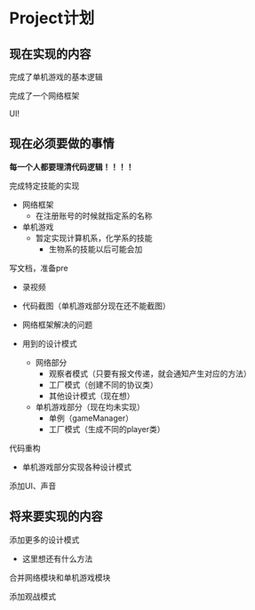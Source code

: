 # Project计划

## 现在实现的内容

完成了单机游戏的基本逻辑

完成了一个网络框架

UI!

## 现在必须要做的事情

**每一个人都要理清代码逻辑！！！！**

完成特定技能的实现

- 网络框架
  - 在注册账号的时候就指定系的名称
- 单机游戏
  - 暂定实现计算机系，化学系的技能
    - 生物系的技能以后可能会加

写文档，准备pre

- 录视频
- 代码截图（单机游戏部分现在还不能截图）
- 网络框架解决的问题

- 用到的设计模式
  - 网络部分
    - 观察者模式（只要有报文传递，就会通知产生对应的方法）
    - 工厂模式（创建不同的协议类）
    - 其他设计模式（现在想）
  - 单机游戏部分（现在均未实现）
    - 单例（gameManager）
    - 工厂模式（生成不同的player类）

代码重构

- 单机游戏部分实现各种设计模式

添加UI、声音

## 将来要实现的内容

添加更多的设计模式

- 这里想还有什么方法

合并网络模块和单机游戏模块

添加观战模式